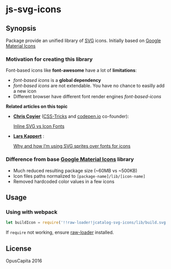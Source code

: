 # js-svg-icons

## Synopsis

Package provide an unified library of [SVG](https://en.wikipedia.org/wiki/Scalable_Vector_Graphics) icons.
Initially based on [Google Material Icons](https://github.com/google/material-design-icons/)

### Motivation for creating this library

Font-based icons like **font-awesome** have a lot of **limitations**:

* *font-based icons* is a **global dependency**
* *font-based icons* are not extendable. You have no chance to easilly add a new icon
* Different browser have different font render engines *font-based-icons* 

**Related articles on this topic**

* **[Chris Coyier](http://chriscoyier.net/about/)** ([CSS-Tricks](https://css-tricks.com/) and [codepen.io](http://codepen.io/) co-founder): 
  
  [Inline SVG vs Icon Fonts](https://css-tricks.com/icon-fonts-vs-svg/)
  
* **[Lars Kappert](https://github.com/webpro)** : 

  [Why and how I’m using SVG sprites over fonts for icons](https://medium.com/@webprolific/why-and-how-i-m-using-svg-over-fonts-for-icons-7241dab890f0#.5bc934hd5)

### Difference from base [Google Material Icons](https://github.com/google/material-design-icons/) library
* Much reduced resulting package size (~60MB vs ~500KB)
* Icon files paths normalized to `[package-name]/lib/[icon-name]`
* Removed hardcoded color values in a few icons

## Usage

### Using with webpack

```js
let buildIcon = require('!!raw-loader!jcatalog-svg-icons/lib/build.svg');
```

If `require` not working, ensure [raw-loader](https://www.npmjs.com/package/raw-loader) installed.

## License

OpusCapita 2016
